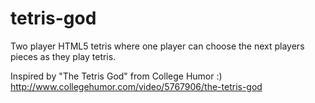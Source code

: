 tetris-god
==========

Two player HTML5 tetris where one player can choose the next players pieces as they play tetris.

Inspired by "The Tetris God" from College Humor :)
http://www.collegehumor.com/video/5767906/the-tetris-god